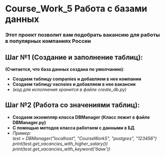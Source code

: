 # Course_Work_5 Работа с базами данных
### Этот проект позволит вам подобрать вакансию для работы в популярных компаниях России


## Шаг №1 (Создание и заполнение таблиц):
****(Считается, что база данных создана по умолчанию)****:
- **Создаем таблицу companies и добавляем в нее компании**
- **Создаем таблицу vacnsies и добавляем в нее вакансии**
- *(код для исполнения хранится в файле create_db.py)*

## Шаг №2 (Работа со значениями таблиц):
- **Создаем экземпляр класса DBManager (Класс лежит в файле DBManager.py)**
- **С помощью методов класса работаем с данными в БД**
- *Пример:  
test = DBManager("localhost", "CourseWork5", "postgres", "123456")  
print(test.get_vacancies_with_higher_salary())  
print(test.get_vacancies_with_keyword('банк'))*
